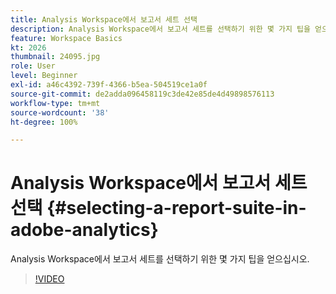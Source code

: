 ```yaml
---
title: Analysis Workspace에서 보고서 세트 선택
description: Analysis Workspace에서 보고서 세트를 선택하기 위한 몇 가지 팁을 얻으십시오.
feature: Workspace Basics
kt: 2026
thumbnail: 24095.jpg
role: User
level: Beginner
exl-id: a46c4392-739f-4366-b5ea-504519ce1a0f
source-git-commit: de2adda096458119c3de42e85de4d49898576113
workflow-type: tm+mt
source-wordcount: '38'
ht-degree: 100%

---
```


# Analysis Workspace에서 보고서 세트 선택 {#selecting-a-report-suite-in-adobe-analytics}

Analysis Workspace에서 보고서 세트를 선택하기 위한 몇 가지 팁을 얻으십시오.

>[!VIDEO](https://video.tv.adobe.com/v/23967/?quality=12&learn=on)
